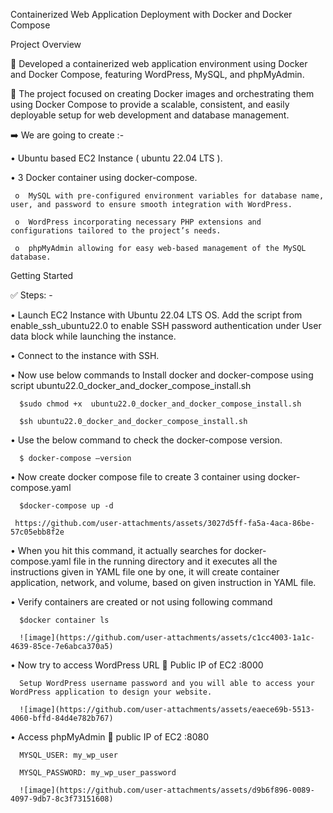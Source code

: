 Containerized Web Application Deployment with Docker and Docker Compose

Project Overview

🚀 Developed a containerized web application environment using Docker and Docker Compose, featuring WordPress, MySQL, and phpMyAdmin. 

🚀 The project focused on creating Docker images and orchestrating them using Docker Compose to provide a scalable, consistent, and easily deployable setup for web development and database management.

➡️ We are going to create :-

•	Ubuntu based EC2 Instance ( ubuntu 22.04 LTS ).

•	3 Docker container using docker-compose.

     o	MySQL with pre-configured environment variables for database name, user, and password to ensure smooth integration with WordPress.
             
     o	WordPress incorporating necessary PHP extensions and configurations tailored to the project’s needs.
             
     o	phpMyAdmin allowing for easy web-based management of the MySQL database.

Getting Started

✅ Steps: -

•	Launch EC2 Instance with Ubuntu 22.04 LTS OS.  Add the script from enable_ssh_ubuntu22.0 to enable SSH password authentication under User data block while launching the instance.

•	Connect to the instance with SSH.

•	Now use below commands to Install docker and docker-compose using script ubuntu22.0_docker_and_docker_compose_install.sh

      $sudo chmod +x  ubuntu22.0_docker_and_docker_compose_install.sh

      $sh ubuntu22.0_docker_and_docker_compose_install.sh

•	Use the below command to check the docker-compose version.

      $ docker-compose –version

•	Now create docker compose file to create 3 container using docker-compose.yaml

      $docker-compose up -d

     https://github.com/user-attachments/assets/3027d5ff-fa5a-4aca-86be-57c05ebb8f2e

 
•	When you hit this command, it actually searches for docker-compose.yaml file in the running directory and it executes all the instructions given in YAML file one by one, it will create container application, network, and volume, based on given instruction in YAML file.

•	Verify containers are created or not using following command

      $docker container ls

      ![image](https://github.com/user-attachments/assets/c1cc4003-1a1c-4639-85ce-7e6abca370a5)


•	Now try to access WordPress URL  Public IP of EC2 :8000

      Setup WordPress username password and you will able to access your WordPress application to design your website.

      ![image](https://github.com/user-attachments/assets/eaece69b-5513-4060-bffd-84d4e782b767)

  

•	Access phpMyAdmin  public IP of EC2 :8080

      MYSQL_USER: my_wp_user

      MYSQL_PASSWORD: my_wp_user_password

      ![image](https://github.com/user-attachments/assets/d9b6f896-0089-4097-9db7-8c3f73151608)


  
